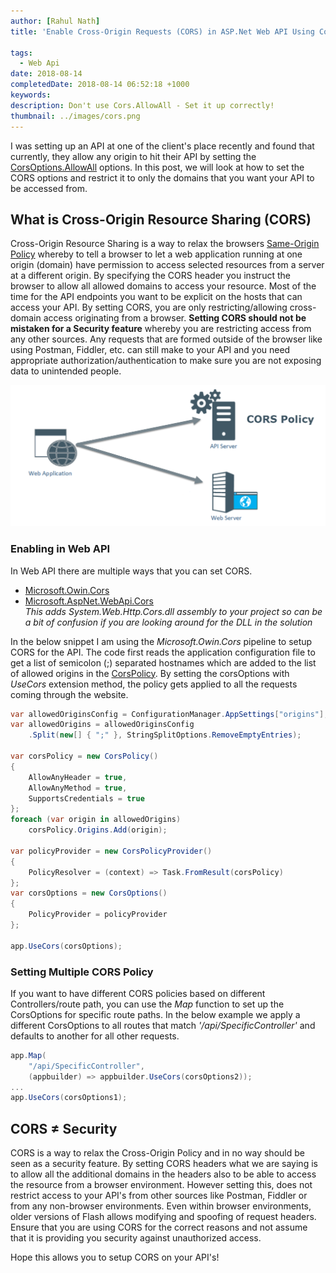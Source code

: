 ```yaml
---
author: [Rahul Nath]
title: 'Enable Cross-Origin Requests (CORS) in ASP.Net Web API Using CorsOptions'
  
tags:
  - Web Api
date: 2018-08-14
completedDate: 2018-08-14 06:52:18 +1000
keywords:
description: Don't use Cors.AllowAll - Set it up correctly!
thumbnail: ../images/cors.png
---
```


I was setting up an API at one of the client's place recently and found that currently, they allow any origin to hit their API by setting the [CorsOptions.AllowAll](<https://msdn.microsoft.com/en-us/library/dn450212(v=vs.113).aspx>) options. In this post, we will look at how to set the CORS options and restrict it to only the domains that you want your API to be accessed from.

## What is Cross-Origin Resource Sharing (CORS)

Cross-Origin Resource Sharing is a way to relax the browsers [Same-Origin Policy](https://developer.mozilla.org/en-US/docs/Web/Security/Same-origin_policy) whereby to tell a browser to let a web application running at one origin (domain) have permission to access selected resources from a server at a different origin. By specifying the CORS header you instruct the browser to allow all allowed domains to access your resource. Most of the time for the API endpoints you want to be explicit on the hosts that can access your API. By setting CORS, you are only restricting/allowing cross-domain access originating from a browser. **Setting CORS should not be mistaken for a Security feature** whereby you are restricting access from any other sources. Any requests that are formed outside of the browser like using Postman, Fiddler, etc. can still make to your API and you need appropriate authorization/authentication to make sure you are not exposing data to unintended people.

<img src="../images/cors.png" alt="Cross-Origin Request" class="center" />

### Enabling in Web API

In Web API there are multiple ways that you can set CORS.

- [Microsoft.Owin.Cors](https://www.nuget.org/packages/Microsoft.Owin.Cors/)
- [Microsoft.AspNet.WebApi.Cors](https://www.nuget.org/packages/Microsoft.AspNet.WebApi.Cors)  
  _This adds *System.Web.Http.Cors.dll* assembly to your project so can be a bit of confusion if you are looking around for the DLL in the solution_

In the below snippet I am using the _Microsoft.Owin.Cors_ pipeline to setup CORS for the API. The code first reads the application configuration file to get a list of semicolon (;) separated hostnames which are added to the list of allowed origins in the [CorsPolicy](<https://docs.microsoft.com/en-us/previous-versions/aspnet/web-frameworks/dn726408(v=vs.118)>). By setting the corsOptions with _UseCors_ extension method, the policy gets applied to all the requests coming through the website.

```csharp
var allowedOriginsConfig = ConfigurationManager.AppSettings["origins"];
var allowedOrigins = allowedOriginsConfig
    .Split(new[] { ";" }, StringSplitOptions.RemoveEmptyEntries);

var corsPolicy = new CorsPolicy()
{
    AllowAnyHeader = true,
    AllowAnyMethod = true,
    SupportsCredentials = true
};
foreach (var origin in allowedOrigins)
    corsPolicy.Origins.Add(origin);

var policyProvider = new CorsPolicyProvider()
{
    PolicyResolver = (context) => Task.FromResult(corsPolicy)
};
var corsOptions = new CorsOptions()
{
    PolicyProvider = policyProvider
};

app.UseCors(corsOptions);
```

### Setting Multiple CORS Policy

If you want to have different CORS policies based on different Controllers/route path, you can use the _Map_ function to set up the CorsOptions for specific route paths. In the below example we apply a different CorsOptions to all routes that match _'/api/SpecificController'_ and defaults to another for all other requests.

```csharp
app.Map(
    "/api/SpecificController",
    (appbuilder) => appbuilder.UseCors(corsOptions2));
...
app.UseCors(corsOptions1);
```

## CORS ≠ Security

CORS is a way to relax the Cross-Origin Policy and in no way should be seen as a security feature. By setting CORS headers what we are saying is to allow all the additional domains in the headers also to be able to access the resource from a browser environment. However setting this, does not restrict access to your API's from other sources like Postman, Fiddler or from any non-browser environments. Even within browser environments, older versions of Flash allows modifying and spoofing of request headers. Ensure that you are using CORS for the correct reasons and not assume that it is providing you security against unauthorized access.

Hope this allows you to setup CORS on your API's!
